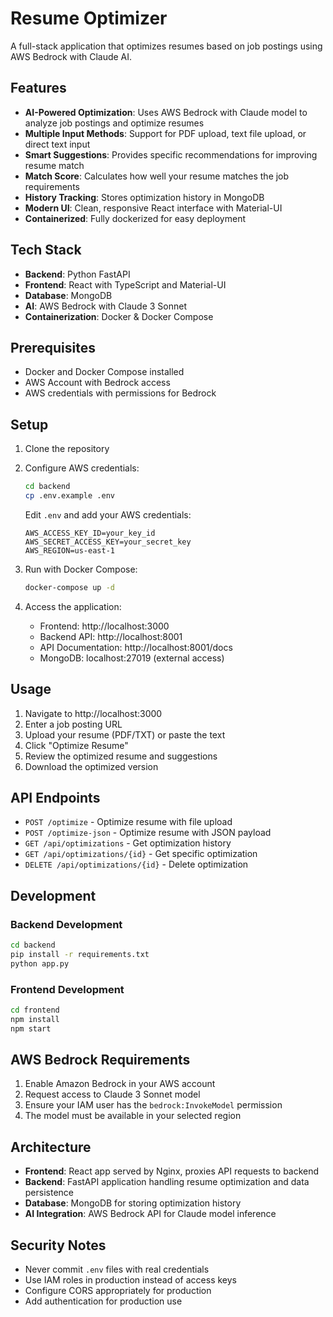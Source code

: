 # Resume Optimizer

A full-stack application that optimizes resumes based on job postings using AWS Bedrock with Claude AI.

## Features

- **AI-Powered Optimization**: Uses AWS Bedrock with Claude model to analyze job postings and optimize resumes
- **Multiple Input Methods**: Support for PDF upload, text file upload, or direct text input
- **Smart Suggestions**: Provides specific recommendations for improving resume match
- **Match Score**: Calculates how well your resume matches the job requirements
- **History Tracking**: Stores optimization history in MongoDB
- **Modern UI**: Clean, responsive React interface with Material-UI
- **Containerized**: Fully dockerized for easy deployment

## Tech Stack

- **Backend**: Python FastAPI
- **Frontend**: React with TypeScript and Material-UI
- **Database**: MongoDB
- **AI**: AWS Bedrock with Claude 3 Sonnet
- **Containerization**: Docker & Docker Compose

## Prerequisites

- Docker and Docker Compose installed
- AWS Account with Bedrock access
- AWS credentials with permissions for Bedrock

## Setup

1. Clone the repository

2. Configure AWS credentials:
   ```bash
   cd backend
   cp .env.example .env
   ```
   Edit `.env` and add your AWS credentials:
   ```
   AWS_ACCESS_KEY_ID=your_key_id
   AWS_SECRET_ACCESS_KEY=your_secret_key
   AWS_REGION=us-east-1
   ```

3. Run with Docker Compose:
   ```bash
   docker-compose up -d
   ```

4. Access the application:
   - Frontend: http://localhost:3000
   - Backend API: http://localhost:8001
   - API Documentation: http://localhost:8001/docs
   - MongoDB: localhost:27019 (external access)

## Usage

1. Navigate to http://localhost:3000
2. Enter a job posting URL
3. Upload your resume (PDF/TXT) or paste the text
4. Click "Optimize Resume"
5. Review the optimized resume and suggestions
6. Download the optimized version

## API Endpoints

- `POST /optimize` - Optimize resume with file upload
- `POST /optimize-json` - Optimize resume with JSON payload
- `GET /api/optimizations` - Get optimization history
- `GET /api/optimizations/{id}` - Get specific optimization
- `DELETE /api/optimizations/{id}` - Delete optimization

## Development

### Backend Development
```bash
cd backend
pip install -r requirements.txt
python app.py
```

### Frontend Development
```bash
cd frontend
npm install
npm start
```

## AWS Bedrock Requirements

1. Enable Amazon Bedrock in your AWS account
2. Request access to Claude 3 Sonnet model
3. Ensure your IAM user has the `bedrock:InvokeModel` permission
4. The model must be available in your selected region

## Architecture

- **Frontend**: React app served by Nginx, proxies API requests to backend
- **Backend**: FastAPI application handling resume optimization and data persistence
- **Database**: MongoDB for storing optimization history
- **AI Integration**: AWS Bedrock API for Claude model inference

## Security Notes

- Never commit `.env` files with real credentials
- Use IAM roles in production instead of access keys
- Configure CORS appropriately for production
- Add authentication for production use